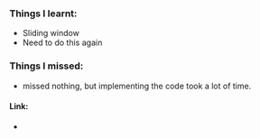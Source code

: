 ### Things I learnt:
- Sliding window
- Need to do this again
### Things I missed:
- missed nothing, but implementing the code took a lot of time.

#### Link:
- 